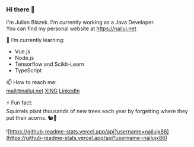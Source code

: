 ### Hi there 👋
I'm Julian Blazek. I'm currently working as a Java Developer.  
You can find my personal website at https://nailuj.net

<!--🔭 What I'm currently working on in my freetime:
  - Several Machine Learning Projects that are part of my Studies.
  - A Music/Playlist Curation Webservice (https://github.com/Pine-Audio)-->
  
🌱 I’m currently learning:
  - Vue.js
  - Node.js
  - Tensorflow and Scikit-Learn
  - TypeScript
<!--- 👯 I’m looking to collaborate on ...
- 🤔 I’m looking for help with ...-->

<!--💬 Ask me about: Assisting you in building webservices. I'm always looking for new challenges. 😊-->

📫 How to reach me:  
    [mail@nailuj.net](mail@nailuj.net)  [XING](https://www.xing.com/profile/Julian_Blazek)  [LinkedIn](https://www.linkedin.com/in/julian-blazek/)
<!-- 😄 Pronouns: ...-->

⚡ Fun fact:  
Squirrels plant thousands of new trees each year by forgetting where they put their acorns. 🐿🌲

<!--
**nailujx86/nailujx86** is a ✨ _special_ ✨ repository because its `README.md` (this file) appears on your GitHub profile.

Here are some ideas to get you started:

- 🔭 I’m currently working on ...
- 🌱 I’m currently learning ...
- 👯 I’m looking to collaborate on ...
- 🤔 I’m looking for help with ...
- 💬 Ask me about ...
- 📫 How to reach me: ...
- 😄 Pronouns: ...
- ⚡ Fun fact: ...
-->
![https://github-readme-stats.vercel.app/api?username=nailujx86](https://github-readme-stats.vercel.app/api?username=nailujx86)
